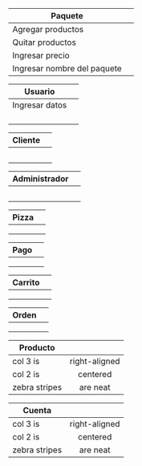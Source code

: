 |              Paquete        |               |   
| --------------------------- |:-------------:|
| Agregar productos           |  |
| Quitar productos            |  |
| Ingresar precio             |  |
| Ingresar nombre del paquete |  |

|      Usuario       |               | 
| ------------------ |:-------------:|
| Ingresar datos |  |
|  |  |
|  |  |
|  |  |
|  |  |

|      Cliente       |               | 
| ------------------ |:-------------:|
|  |  |
|  |  |
|  |  |
|  |  |
|  |  |

|      Administrador      |               | 
| ----------------------- |:-------------:|
|  |  |
|  |  |
|  |  |
|  |  |
|  |  |

| Pizza         |               | 
| ------------- |:-------------:|
|  |  |
|  |  |
|  |  |

| Pago          |               | 
| ------------- |:-------------:|
|  |  |
|  |  |
|  |  |

| Carrito       |               | 
| ------------- |:-------------:|
|  |  |
|  |  |
|  |  |

| Orden         |               | 
| ------------- |:-------------:|
|  |  |
|  |  |
|  |  |

| Producto      |               | 
| ------------- |:-------------:|
| col 3 is      | right-aligned |
| col 2 is      | centered      |
| zebra stripes | are neat      |

| Cuenta        |               | 
| ------------- |:-------------:|
| col 3 is      | right-aligned |
| col 2 is      | centered      |
| zebra stripes | are neat      |
